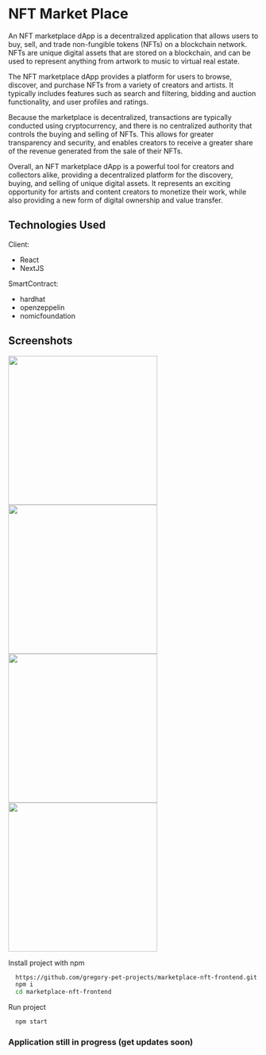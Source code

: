 # NFT Market Place
An NFT marketplace dApp is a decentralized application that allows users to buy, sell, and trade non-fungible tokens (NFTs) on a blockchain network. NFTs are unique digital assets that are stored on a blockchain, and can be used to represent anything from artwork to music to virtual real estate.

The NFT marketplace dApp provides a platform for users to browse, discover, and purchase NFTs from a variety of creators and artists. It typically includes features such as search and filtering, bidding and auction functionality, and user profiles and ratings.

Because the marketplace is decentralized, transactions are typically conducted using cryptocurrency, and there is no centralized authority that controls the buying and selling of NFTs. This allows for greater transparency and security, and enables creators to receive a greater share of the revenue generated from the sale of their NFTs.

Overall, an NFT marketplace dApp is a powerful tool for creators and collectors alike, providing a decentralized platform for the discovery, buying, and selling of unique digital assets. It represents an exciting opportunity for artists and content creators to monetize their work, while also providing a new form of digital ownership and value transfer.

## Technologies Used
Client:
- React
- NextJS

SmartContract:
- hardhat
- openzeppelin
- nomicfoundation

## Screenshots
<div align="left">
    <img src="https://firebasestorage.googleapis.com/v0/b/pet-projects-db.appspot.com/o/Portfolio%20previews%2Fnft-market-place%2FScreenshot%202023-04-21%20at%2016.08.03.png?alt=media&token=ebbab400-18ab-4560-8094-a06a06267461" width="300px"</img> 
     <img src="https://firebasestorage.googleapis.com/v0/b/pet-projects-db.appspot.com/o/Portfolio%20previews%2Fnft-market-place%2FScreenshot%202023-04-21%20at%2016.08.13.png?alt=media&token=af9d0a36-156d-4062-8ffa-0e537d9d92ea" width="300px"</img> 
      <img src="https://firebasestorage.googleapis.com/v0/b/pet-projects-db.appspot.com/o/Portfolio%20previews%2Fnft-market-place%2FScreenshot%202023-04-21%20at%2016.08.25.png?alt=media&token=366a4de7-65ef-44ca-ac04-db4efc057b15" width="300px"</img> 
            <img src="https://firebasestorage.googleapis.com/v0/b/pet-projects-db.appspot.com/o/Portfolio%20previews%2Fnft-market-place%2FScreenshot%202023-04-21%20at%2016.09.11.png?alt=media&token=5152cbba-1349-4e90-9151-a556dfea30fd" width="300px"</img> 

</div>

Install project with npm

```bash
  https://github.com/gregory-pet-projects/marketplace-nft-frontend.git
  npm i
  cd marketplace-nft-frontend
```

Run project
```bash
  npm start
```

### Application still in progress (get updates soon)
